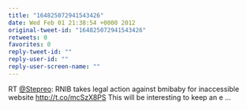 ```yaml
---
title: "164825072941543426"
date: Wed Feb 01 21:38:54 +0000 2012
original-tweet-id: "164825072941543426"
retweets: 0
favorites: 0
reply-tweet-id: ""
reply-user-id: ""
reply-user-screen-name: ""
---
```

RT <a href="https://twitter.com/Stepreo">@Stepreo</a>: RNIB takes legal action against bmibaby for inaccessible website http://t.co/mcSzX8PS This will be interesting to keep an e ...

